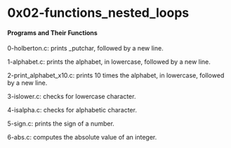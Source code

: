 <h1> 0x02-functions_nested_loops </h1>

<h4> Programs and Their Functions </h4>


0-holberton.c: prints _putchar, followed by a new line.

1-alphabet.c: prints the alphabet, in lowercase, followed by a new line.

2-print_alphabet_x10.c: prints 10 times the alphabet, in lowercase, followed by a new line.

3-islower.c:  checks for lowercase character.

4-isalpha.c:  checks for alphabetic character.

5-sign.c:  prints the sign of a number.

6-abs.c: computes the absolute value of an integer.
